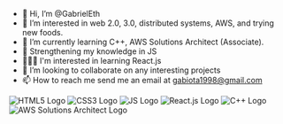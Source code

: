 - 👋 Hi, I’m @GabrielEth
- 👀 I’m interested in web 2.0, 3.0, distributed systems, AWS, and trying new foods. 
- 🌱 I’m currently learning C++, AWS Solutions Architect (Associate).
- 💪 Strengthening my knowledge in JS
- 👨🏻‍🏫 I'm interested in learning React.js
- 💞️ I’m looking to collaborate on any interesting projects
- 📫 How to reach me send me an email at gabiota1998@gmail.com

![HTML5 Logo](https://img.shields.io/badge/-HTML5-E34F26?logo=HTML5&logoColor=white&style=plastic&logoWidth=20)
![CSS3 Logo](https://img.shields.io/badge/-CSS3-1572B6?logo=CSS3&logoColor=white&style=plastic&logoWidth=20)
![JS Logo](https://img.shields.io/badge/-JavaScript-F7DF1E?logo=javascript&logoColor=black&style=plastic&logoWidth=20)
![React.js Logo](https://img.shields.io/badge/-React.js-61DAFB?logo=react&logoColor=white&style=plastic&logoWidth=20)
![C++ Logo](https://img.shields.io/badge/-C++-00599C?logo=cplusplus&logoColor=black&style=plastic&logoWidth=20)
![AWS Solutions Architect Logo](https://img.shields.io/badge/-AWS%20Solutions%20Architect-232F3E?logo=AmazonAWS&logoColor=white&style=plastic&logoWidth=20)

<!---
GabrielEth/GabrielEth is a ✨ special ✨ repository because its `README.md` (this file) appears on your GitHub profile.
You can click the Preview link to take a look at your changes.
--->
